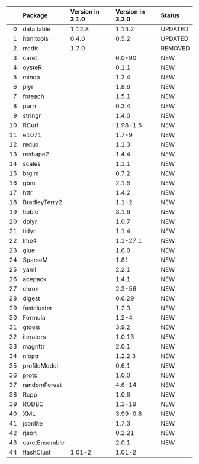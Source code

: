 <!-- markdown-link-check-disable -->

|    | Package       | Version in 3.1.0   | Version in 3.2.0   | Status   |
|---:|:--------------|:-------------------|:-------------------|:---------|
|  0 | data.table    | 1.12.8             | 1.14.2             | UPDATED  |
|  1 | htmltools     | 0.4.0              | 0.5.2              | UPDATED  |
|  2 | rredis        | 1.7.0              |                    | REMOVED  |
|  3 | caret         |                    | 6.0-90             | NEW      |
|  4 | oysteR        |                    | 0.1.1              | NEW      |
|  5 | minqa         |                    | 1.2.4              | NEW      |
|  6 | plyr          |                    | 1.8.6              | NEW      |
|  7 | foreach       |                    | 1.5.1              | NEW      |
|  8 | purrr         |                    | 0.3.4              | NEW      |
|  9 | stringr       |                    | 1.4.0              | NEW      |
| 10 | RCurl         |                    | 1.98-1.5           | NEW      |
| 11 | e1071         |                    | 1.7-9              | NEW      |
| 12 | redux         |                    | 1.1.3              | NEW      |
| 13 | reshape2      |                    | 1.4.4              | NEW      |
| 14 | scales        |                    | 1.1.1              | NEW      |
| 15 | brglm         |                    | 0.7.2              | NEW      |
| 16 | gbm           |                    | 2.1.8              | NEW      |
| 17 | httr          |                    | 1.4.2              | NEW      |
| 18 | BradleyTerry2 |                    | 1.1-2              | NEW      |
| 19 | tibble        |                    | 3.1.6              | NEW      |
| 20 | dplyr         |                    | 1.0.7              | NEW      |
| 21 | tidyr         |                    | 1.1.4              | NEW      |
| 22 | lme4          |                    | 1.1-27.1           | NEW      |
| 23 | glue          |                    | 1.6.0              | NEW      |
| 24 | SparseM       |                    | 1.81               | NEW      |
| 25 | yaml          |                    | 2.2.1              | NEW      |
| 26 | acepack       |                    | 1.4.1              | NEW      |
| 27 | chron         |                    | 2.3-56             | NEW      |
| 28 | digest        |                    | 0.6.29             | NEW      |
| 29 | fastcluster   |                    | 1.2.3              | NEW      |
| 30 | Formula       |                    | 1.2-4              | NEW      |
| 31 | gtools        |                    | 3.9.2              | NEW      |
| 32 | iterators     |                    | 1.0.13             | NEW      |
| 33 | magrittr      |                    | 2.0.1              | NEW      |
| 34 | nloptr        |                    | 1.2.2.3            | NEW      |
| 35 | profileModel  |                    | 0.6.1              | NEW      |
| 36 | proto         |                    | 1.0.0              | NEW      |
| 37 | randomForest  |                    | 4.6-14             | NEW      |
| 38 | Rcpp          |                    | 1.0.8              | NEW      |
| 39 | RODBC         |                    | 1.3-19             | NEW      |
| 40 | XML           |                    | 3.99-0.8           | NEW      |
| 41 | jsonlite      |                    | 1.7.3              | NEW      |
| 42 | rjson         |                    | 0.2.21             | NEW      |
| 43 | caretEnsemble |                    | 2.0.1              | NEW      |
| 44 | flashClust    | 1.01-2             | 1.01-2             |          |